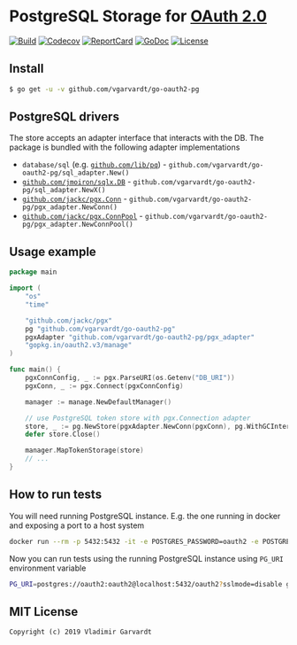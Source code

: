 # PostgreSQL Storage for [OAuth 2.0](https://github.com/go-oauth2/oauth2)

[![Build][Build-Status-Image]][Build-Status-Url] [![Codecov][codecov-image]][codecov-url] [![ReportCard][reportcard-image]][reportcard-url] [![GoDoc][godoc-image]][godoc-url] [![License][license-image]][license-url]

## Install

```bash
$ go get -u -v github.com/vgarvardt/go-oauth2-pg
```

## PostgreSQL drivers

The store accepts an adapter interface that interacts with the DB. The package is bundled with the following adapter implementations

- `database/sql` (e.g. [`github.com/lib/pq`](https://github.com/lib/pq)) - `github.com/vgarvardt/go-oauth2-pg/sql_adapter.New()`
- [`github.com/jmoiron/sqlx.DB`](https://github.com/jmoiron/sqlx) - `github.com/vgarvardt/go-oauth2-pg/sql_adapter.NewX()`
- [`github.com/jackc/pgx.Conn`](https://github.com/jackc/pgx) - `github.com/vgarvardt/go-oauth2-pg/pgx_adapter.NewConn()`
- [`github.com/jackc/pgx.ConnPool`](https://github.com/jackc/pgx) - `github.com/vgarvardt/go-oauth2-pg/pgx_adapter.NewConnPool()`

## Usage example

```go
package main

import (
	"os"
	"time"

	"github.com/jackc/pgx"
	pg "github.com/vgarvardt/go-oauth2-pg"
	pgxAdapter "github.com/vgarvardt/go-oauth2-pg/pgx_adapter"
	"gopkg.in/oauth2.v3/manage"
)

func main() {
	pgxConnConfig, _ := pgx.ParseURI(os.Getenv("DB_URI"))
	pgxConn, _ := pgx.Connect(pgxConnConfig)

	manager := manage.NewDefaultManager()

	// use PostgreSQL token store with pgx.Connection adapter
	store, _ := pg.NewStore(pgxAdapter.NewConn(pgxConn), pg.WithGCInterval(time.Minute))
	defer store.Close()

	manager.MapTokenStorage(store)
	// ...
}
```

## How to run tests

You will need running PostgreSQL instance. E.g. the one running in docker and exposing a port to a host system

```bash
docker run --rm -p 5432:5432 -it -e POSTGRES_PASSWORD=oauth2 -e POSTGRES_USER=oauth2 -e POSTGRES_DB=oauth2 postgres:10
```

Now you can run tests using the running PostgreSQL instance using `PG_URI` environment variable

```bash
PG_URI=postgres://oauth2:oauth2@localhost:5432/oauth2?sslmode=disable go test -cover ./...
```

## MIT License

```
Copyright (c) 2019 Vladimir Garvardt
```

[Build-Status-Url]: https://travis-ci.org/vgarvardt/go-oauth2-pg
[Build-Status-Image]: https://travis-ci.org/vgarvardt/go-oauth2-pg.svg?branch=master
[codecov-url]: https://codecov.io/gh/vgarvardt/go-oauth2-pg
[codecov-image]: https://codecov.io/gh/vgarvardt/go-oauth2-pg/branch/master/graph/badge.svg
[reportcard-url]: https://goreportcard.com/report/github.com/vgarvardt/go-oauth2-pg
[reportcard-image]: https://goreportcard.com/badge/github.com/vgarvardt/go-oauth2-pg
[godoc-url]: https://godoc.org/github.com/vgarvardt/go-oauth2-pg
[godoc-image]: https://godoc.org/github.com/vgarvardt/go-oauth2-pg?status.svg
[license-url]: http://opensource.org/licenses/MIT
[license-image]: https://img.shields.io/npm/l/express.svg
